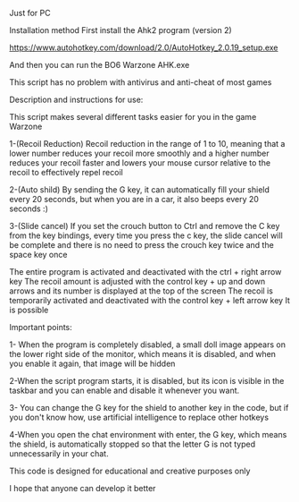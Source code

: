 Just for PC

Installation method 
First install the Ahk2 program (version 2)

https://www.autohotkey.com/download/2.0/AutoHotkey_2.0.19_setup.exe

And then you can run the BO6 Warzone AHK.exe 

This script has no problem with antivirus and anti-cheat of most games


Description and instructions for use:

This script makes several different tasks easier for you in the game Warzone

1-(Recoil Reduction) Recoil reduction in the range of 1 to 10, meaning that a lower number reduces your recoil more smoothly and a higher number reduces your recoil faster and lowers your mouse cursor relative to the recoil to effectively repel recoil

2-(Auto shild) By sending the G key, it can automatically fill your shield every 20 seconds, but when you are in a car, it also beeps every 20 seconds :)

3-(Slide cancel) If you set the crouch button to Ctrl and remove the C key from the key bindings, every time you press the c key, the slide cancel will be complete and there is no need to press the crouch key twice and the space key once

The entire program is activated and deactivated with the ctrl + right arrow key
The recoil amount is adjusted with the control key + up and down arrows and its number is displayed at the top of the screen
The recoil is temporarily activated and deactivated with the control key + left arrow key It is possible



Important points:

1- When the program is completely disabled, a small doll image appears on the lower right side of the monitor, which means it is disabled, and when you enable it again, that image will be hidden

2-When the script program starts, it is disabled, but its icon is visible in the taskbar and you can enable and disable it whenever you want.

3- You can change the G key for the shield to another key in the code, but if you don't know how, use artificial intelligence to replace other hotkeys

4-When you open the chat environment with enter, the G key, which means the shield, is automatically stopped so that the letter G is not typed unnecessarily in your chat.

This code is designed for educational and creative purposes only

I hope that anyone can develop it better
